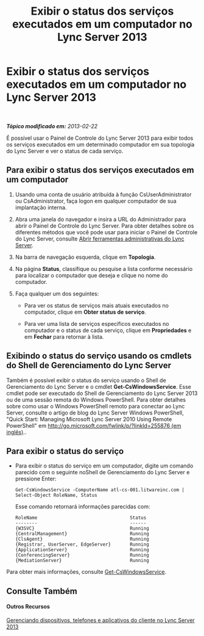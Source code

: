 ﻿---
title: Exibir o status dos serviços executados em um computador no Lync Server 2013
TOCTitle: Exibir o status dos serviços executados em um computador no Lync Server 2013
ms:assetid: f41918e7-4c02-431e-840a-88a1f36ae499
ms:mtpsurl: https://technet.microsoft.com/pt-br/library/Gg182606(v=OCS.15)
ms:contentKeyID: 49308589
ms.date: 05/19/2016
mtps_version: v=OCS.15
ms.translationtype: HT
---

# Exibir o status dos serviços executados em um computador no Lync Server 2013

 

_**Tópico modificado em:** 2013-02-22_

É possível usar o Painel de Controle do Lync Server 2013 para exibir todos os serviços executados em um determinado computador em sua topologia do Lync Server e ver o status de cada serviço.

## Para exibir o status dos serviços executados em um computador

1.  Usando uma conta de usuário atribuída à função CsUserAdministrator ou CsAdministrator, faça logon em qualquer computador de sua implantação interna.

2.  Abra uma janela do navegador e insira a URL do Administrador para abrir o Painel de Controle do Lync Server. Para obter detalhes sobre os diferentes métodos que você pode usar para iniciar o Painel de Controle do Lync Server, consulte [Abrir ferramentas administrativas do Lync Server](lync-server-2013-open-lync-server-administrative-tools.md).

3.  Na barra de navegação esquerda, clique em **Topologia**.

4.  Na página **Status**, classifique ou pesquise a lista conforme necessário para localizar o computador que deseja e clique no nome do computador.

5.  Faça qualquer um dos seguintes:
    
      - Para ver os status de serviços mais atuais executados no computador, clique em **Obter status de serviço**.
    
      - Para ver uma lista de serviços específicos executados no computador e o status de cada serviço, clique em **Propriedades** e em **Fechar** para retornar à lista.

## Exibindo o status do serviço usando os cmdlets do Shell de Gerenciamento do Lync Server

Também é possível exibir o status do serviço usando o Shell de Gerenciamento do Lync Server e o cmdlet **Get-CsWindowsService**. Esse cmdlet pode ser executado do Shell de Gerenciamento do Lync Server 2013 ou de uma sessão remota do Windows PowerShell. Para obter detalhes sobre como usar o Windows PowerShell remoto para conectar ao Lync Server, consulte o artigo de blog do Lync Server Windows PowerShell, "Quick Start: Managing Microsoft Lync Server 2010 Using Remote PowerShell" em [http://go.microsoft.com/fwlink/p/?linkId=255876 (em inglês)](http://go.microsoft.com/fwlink/p/?linkid=255876)..

## Para exibir o status do serviço

  - Para exibir o status do serviço em um computador, digite um comando parecido com o seguinte noShell de Gerenciamento do Lync Server e pressione Enter:
    
        Get-CsWindowsService -ComputerName atl-cs-001.litwareinc.com | Select-Object RoleName, Status
    
    Esse comando retornará informações parecidas com:
    
        RoleName                                  Status
        --------                                  ------
        {W3SVC}                                   Running
        {CentralManagement}                       Running
        {ClsAgent}                                Running
        {Registrar, UserServer, EdgeServer}       Running
        {ApplicationServer}                       Running
        {ConferencingServer}                      Running
        {MediationServer}                         Running

Para obter mais informações, consulte [Get-CsWindowsService](get-cswindowsservice.md).

## Consulte Também

#### Outros Recursos

[Gerenciando dispositivos, telefones e aplicativos do cliente no Lync Server 2013](lync-server-2013-managing-devices-phones-and-client-applications.md)

